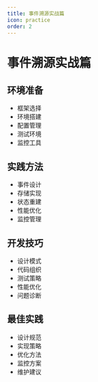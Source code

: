 ```yaml
---
title: 事件溯源实战篇
icon: practice
order: 2
---
```


# 事件溯源实战篇

## 环境准备
- 框架选择
- 环境搭建
- 配置管理
- 测试环境
- 监控工具

## 实践方法
- 事件设计
- 存储实现
- 状态重建
- 性能优化
- 监控管理

## 开发技巧
- 设计模式
- 代码组织
- 测试策略
- 性能优化
- 问题诊断

## 最佳实践
- 设计规范
- 实现策略
- 优化方法
- 监控方案
- 维护建议
